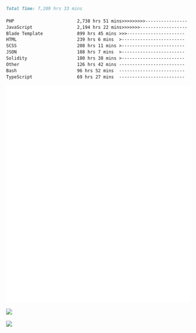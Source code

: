 <!--START_SECTION:waka-->

```markdown
Total Time: 7,209 hrs 33 mins

PHP                        2,738 hrs 51 mins>>>>>>>>>----------------   37.33 %
JavaScript                 2,194 hrs 22 mins>>>>>>>------------------   29.91 %
Blade Template             899 hrs 45 mins >>>----------------------   12.26 %
HTML                       239 hrs 6 mins  >------------------------   03.26 %
SCSS                       208 hrs 11 mins >------------------------   02.84 %
JSON                       188 hrs 7 mins  >------------------------   02.56 %
Solidity                   180 hrs 38 mins >------------------------   02.46 %
Other                      126 hrs 42 mins -------------------------   01.73 %
Bash                       96 hrs 52 mins  -------------------------   01.32 %
TypeScript                 69 hrs 27 mins  -------------------------   00.95 %
```

<!--END_SECTION:waka-->

![](https://raw.githubusercontent.com/DrMaxis/github-stats-transparent/output/generated/overview.svg)
![](https://raw.githubusercontent.com/DrMaxis/github-stats-transparent/output/generated/languages.svg)

![](https://git-readme-stats-drmaxis-projects.vercel.app/api?username=drmaxis&show_icons=true&theme=outrun&count_private=true&show=reviews,discussions_started,discussions_answered,prs_merged,prs_merged_percentage&custom_title=2024%20Github%20Rank)
 
<a href="https://count.getloli.com/"><img src="https://count.getloli.com/get/@:maxis-the-alchemist?theme=rule34"></a>
<!-- https://count.getloli.com/get/@alchemist?theme=rule34 -->
<br>
